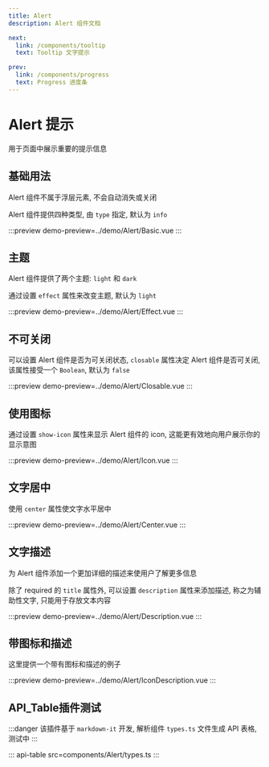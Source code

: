 ```yaml
---
title: Alert
description: Alert 组件文档

next:
  link: /components/tooltip
  text: Tooltip 文字提示

prev:
  link: /components/progress
  text: Progress 进度条
---
```


# Alert 提示

用于页面中展示重要的提示信息

## 基础用法

Alert 组件不属于浮层元素, 不会自动消失或关闭

Alert 组件提供四种类型, 由 `type` 指定, 默认为 `info`

:::preview
demo-preview=../demo/Alert/Basic.vue
:::

## 主题

Alert 组件提供了两个主题: `light` 和 `dark`

通过设置 `effect` 属性来改变主题, 默认为 `light`

:::preview
demo-preview=../demo/Alert/Effect.vue
:::

## 不可关闭

可以设置 Alert 组件是否为可关闭状态, `closable` 属性决定 Alert 组件是否可关闭, 该属性接受一个 `Boolean`, 默认为 `false`

:::preview
demo-preview=../demo/Alert/Closable.vue
:::

## 使用图标

通过设置 `show-icon` 属性来显示 Alert 组件的 icon, 这能更有效地向用户展示你的显示意图

:::preview
demo-preview=../demo/Alert/Icon.vue
:::

## 文字居中

使用 `center` 属性使文字水平居中

:::preview
demo-preview=../demo/Alert/Center.vue
:::

## 文字描述

为 Alert 组件添加一个更加详细的描述来使用户了解更多信息

除了 required 的 `title` 属性外, 可以设置 `description` 属性来添加描述, 称之为辅助性文字, 只能用于存放文本内容

:::preview
demo-preview=../demo/Alert/Description.vue
:::

## 带图标和描述

这里提供一个带有图标和描述的例子

:::preview
demo-preview=../demo/Alert/IconDescription.vue
:::

## API_Table插件测试

:::danger
该插件基于 `markdown-it` 开发, 解析组件 `types.ts` 文件生成 API 表格, 测试中
:::

::: api-table src=components/Alert/types.ts
:::
